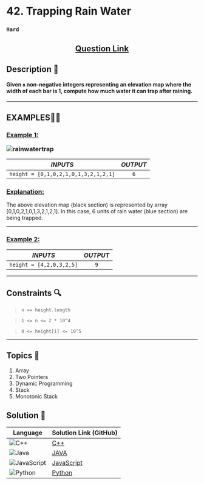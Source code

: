 # 42. Trapping Rain Water

### `Hard`


<h2 align="center">
<a href="https://leetcode.com/problems/trapping-rain-water/description/"><strong>Question Link</strong></a>
</h2>


## Description 📑

#### Given `n` non-negative integers representing an elevation map where the width of each bar is 1, compute how much water it can trap after raining.

---

## **EXAMPLES**💫✨ </br>

<h3>

<ins>**Example 1**:</ins> </br>

![rainwatertrap](https://github.com/user-attachments/assets/24d70824-2e1b-42ee-94c4-15ecc8ff9398)



| _INPUTS_ | _OUTPUT_ |
| :-----------: | :-----------: |
| `height = [0,1,0,2,1,0,1,3,2,1,2,1]` | `6` |

</h3>

<h3>
<ins>Explanation:</ins>
</h3>

The above elevation map (black section) is represented by array [0,1,0,2,1,0,1,3,2,1,2,1]. In this case, 6 units of rain water (blue section) are being trapped.

____
<h3>

<ins>**Example 2**:</ins> </br>

| _INPUTS_ | _OUTPUT_ |
| :-----------: | :-----------: |
| `height = [4,2,0,3,2,5]` | `9` |

</h3>


___

## Constraints 🔍

> `n == height.length`</br>

> `1 <= n <= 2 * 10^4` <br>

> `0 <= height[i] <= 10^5`

___

## Topics 📝

1. Array
2. Two Pointers
3. Dynamic Programming
4. Stack
5. Monotonic Stack


## Solution 📃

|  Language   |  Solution Link (GitHub) |
| ------------- | ------------- |
|  ![C++](https://img.shields.io/badge/c++-%2300599C.svg?style=plastic&logo=c%2B%2B&logoColor=white)  | [C++](https://github.com/Purnima47/Leetcode-Solutions/blob/main/%F0%9F%94%B4%20Hard/42%20-%20Trapping%20Rain%20Water/_42TrappingRainWater.cpp)  |
|  ![Java](https://img.shields.io/badge/java-%23ED8B00.svg?style=flat&logo=openjdk&logoColor=white)  | [JAVA](https://github.com/Purnima47/Leetcode-Solutions/blob/main/%F0%9F%94%B4%20Hard/42%20-%20Trapping%20Rain%20Water/_42TrappingRainWater.java) |
|  ![JavaScript](https://img.shields.io/badge/javascript-%23323330.svg?style=flat&logo=javascript&logoColor=%23F7DF1E)  | [JavaScript](https://github.com/Purnima47/Leetcode-Solutions/blob/main/%F0%9F%94%B4%20Hard/42%20-%20Trapping%20Rain%20Water/_42TrappingRainWater.js) |
|![Python](https://img.shields.io/badge/python-3670A0?style=plastic&logo=python&logoColor=ffdd54)| [Python](https://github.com/Purnima47/Leetcode-Solutions/blob/main/%F0%9F%94%B4%20Hard/42%20-%20Trapping%20Rain%20Water/_42TrappingRainWater.py) |
